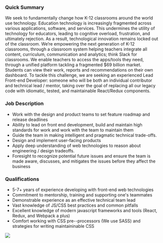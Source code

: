 


### Quick Summary
We seek to fundamentally change how K-12 classrooms around the world use technology. Education technology is increasingly fragmented across various applications, software, and services. This undermines the utility of technology for educators, leading to cognitive overload, frustration, and ultimately rejection. As a result, technological innovation remains locked out of the classroom.
We’re empowering the next generation of K-12 classrooms, through a classroom system helping teachers integrate all content, curriculum, communication and analytics; think Slack for classrooms. We enable teachers to access the apps/tools they need, through a unified platform tackling a fragmented $69 billion market. Students can view their work, reports and recommendations on their own dashboard.
To tackle this challenge, we are seeking an experienced Lead Front-end Developer: someone who will be both an individual contributor and technical lead / mentor, taking over the goal of replacing all our legacy code with idiomatic, tested, and maintainable React/Redux components.

### Job Description
+	Work with the design and product teams to set feature roadmap and release deadlines
+	Ability to lead on front end development, build and maintain high standards for work and work with the team to maintain them
+	Guide the team in making intelligent and pragmatic technical trade-offs.
+	Design and implement user-facing products
+	Apply deep understanding of web technologies to reason about engineering / design tradeoffs.
+	Foresight to recognize potential future issues and ensure the team is made aware, discusses, and mitigates the issues before they affect the business

### Qualifications
+	5-7+ years of experience developing with front-end web technologies
+	Commitment to mentorship, training and supporting one's teammates
+	Demonstrable experience as an effective technical team lead
+	Vast knowledge of JS/CSS best practices and common pitfalls
+	Excellent knowledge of modern javascript frameworks and tools (React, Redux, and Webpack a plus)
+	Comfort working with CSS pre--processors (We use SASS) and strategies for writing maintaininable CSS


[<img src='https://dabuttonfactory.com/button.png?t=Apply&f=Calibri-Bold&ts=24&tc=fff&tshs=1&tshc=000&hp=20&vp=8&c=5&bgt=gradient&bgc=3d85c6&ebgc=073763'>](https://letsrockit.co/users/auth/github?job_id=s2lkzg9t-frontend-engineer-lead)
